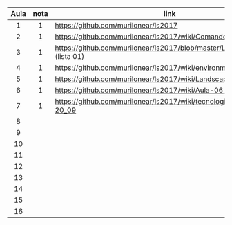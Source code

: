 | Aula  | nota | link | comentário  |
|:-:|:-:|---|:-:|
| 1  | 1  | https://github.com/murilonear/ls2017  |   |
| 2  | 1  | https://github.com/murilonear/ls2017/wiki/Comandos  |   |
| 3  | 1  | https://github.com/murilonear/ls2017/blob/master/Lista%2001.pdf (lista 01)  |   |
| 4  | 1  | https://github.com/murilonear/ls2017/wiki/environment  |   |
| 5  | 1  | https://github.com/murilonear/ls2017/wiki/Landscape---Respostas  |   |
| 6  | 1 | https://github.com/murilonear/ls2017/wiki/Aula-06_09_2017  |   |
| 7  | 1 | https://github.com/murilonear/ls2017/wiki/tecnologiasThoughtworks-20_09  |   |
| 8  |   |   |   |
| 9  |   |   |   |
| 10  |   |   |   |
| 11  |   |   |   |
| 12  |   |   |   |
| 13  |   |   |   |
| 14  |   |   |   |
| 15  |   |   |   |
| 16  |   |   |   |
